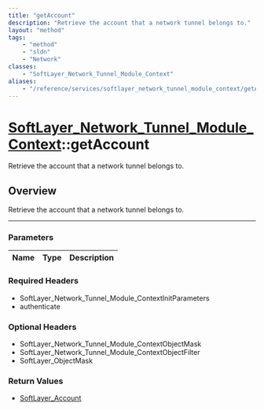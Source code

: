 ```yaml
---
title: "getAccount"
description: "Retrieve the account that a network tunnel belongs to."
layout: "method"
tags:
    - "method"
    - "sldn"
    - "Network"
classes:
    - "SoftLayer_Network_Tunnel_Module_Context"
aliases:
    - "/reference/services/softlayer_network_tunnel_module_context/getAccount"
---
```

# [SoftLayer_Network_Tunnel_Module_Context](/reference/services/SoftLayer_Network_Tunnel_Module_Context)::getAccount

Retrieve the account that a network tunnel belongs to.


## Overview 
Retrieve the account that a network tunnel belongs to.

-----

### Parameters 
|Name | Type | Description |
| --- | --- | --- |


### Required Headers
* SoftLayer_Network_Tunnel_Module_ContextInitParameters
* authenticate


### Optional Headers
* SoftLayer_Network_Tunnel_Module_ContextObjectMask
* SoftLayer_Network_Tunnel_Module_ContextObjectFilter
* SoftLayer_ObjectMask

### Return Values
* <a href='/reference/datatypes/SoftLayer_Account'>SoftLayer_Account </a>




